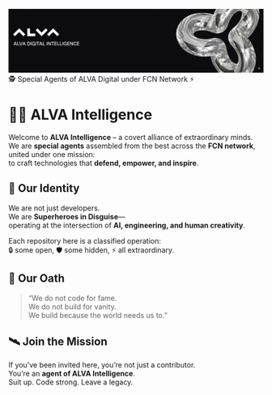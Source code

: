 ![ALVA Intelligence Banner](./banner.png)
                          🕵️ Special Agents of ALVA Digital under FCN Network ⚡


# 🕵️‍♂️ ALVA Intelligence  

Welcome to **ALVA Intelligence** – a covert alliance of extraordinary minds.  
We are **special agents** assembled from the best across the **FCN network**, united under one mission:  
to craft technologies that **defend, empower, and inspire**.  


## 🌌 Our Identity  
We are not just developers.  
We are **Superheroes in Disguise**—  
operating at the intersection of **AI, engineering, and human creativity**.  

Each repository here is a classified operation:  
🔒 some open, 🛡️ some hidden, ⚡ all extraordinary.  

## 🎯 Our Oath  
> “We do not code for fame.  
> We do not build for vanity.  
> We build because the world needs us to.”  


## 🛰️ Join the Mission  
If you’ve been invited here, you’re not just a contributor.  
You’re an **agent of ALVA Intelligence**.  
Suit up. Code strong. Leave a legacy.  
